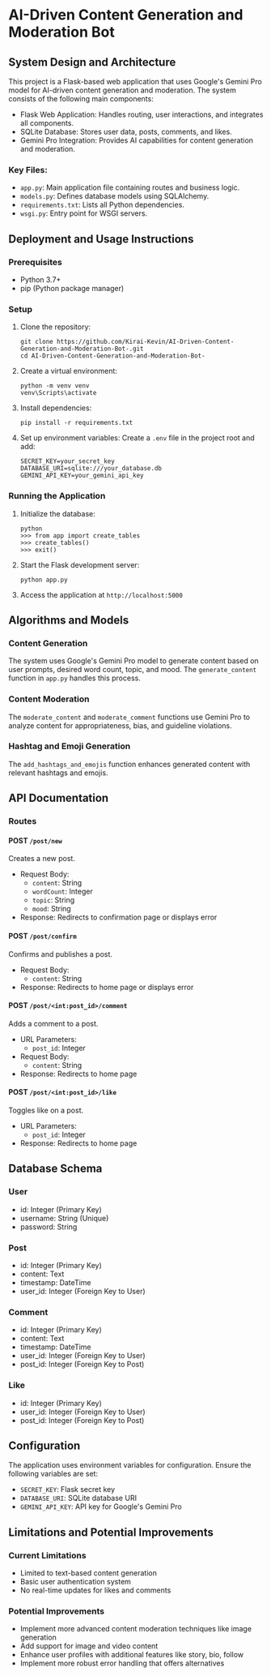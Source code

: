 # AI-Driven Content Generation and Moderation Bot

## System Design and Architecture

This project is a Flask-based web application that uses Google's Gemini Pro model for AI-driven content generation and moderation. The system consists of the following main components:

- Flask Web Application: Handles routing, user interactions, and integrates all components.
- SQLite Database: Stores user data, posts, comments, and likes.
- Gemini Pro Integration: Provides AI capabilities for content generation and moderation.

### Key Files:
- `app.py`: Main application file containing routes and business logic.
- `models.py`: Defines database models using SQLAlchemy.
- `requirements.txt`: Lists all Python dependencies.
- `wsgi.py`: Entry point for WSGI servers.

## Deployment and Usage Instructions

### Prerequisites
- Python 3.7+
- pip (Python package manager)

### Setup
1. Clone the repository:
   ```
   git clone https://github.com/Kirai-Kevin/AI-Driven-Content-Generation-and-Moderation-Bot-.git
   cd AI-Driven-Content-Generation-and-Moderation-Bot-
   ```

2. Create a virtual environment:
   ```
   python -m venv venv
   venv\Scripts\activate
   ```

3. Install dependencies:
   ```
   pip install -r requirements.txt
   ```

4. Set up environment variables:
   Create a `.env` file in the project root and add:
   ```
   SECRET_KEY=your_secret_key
   DATABASE_URI=sqlite:///your_database.db
   GEMINI_API_KEY=your_gemini_api_key
   ```

### Running the Application
1. Initialize the database:
   ```
   python
   >>> from app import create_tables
   >>> create_tables()
   >>> exit()
   ```

2. Start the Flask development server:
   ```
   python app.py
   ```

3. Access the application at `http://localhost:5000`

## Algorithms and Models

### Content Generation
The system uses Google's Gemini Pro model to generate content based on user prompts, desired word count, topic, and mood. The `generate_content` function in `app.py` handles this process.

### Content Moderation
The `moderate_content` and `moderate_comment` functions use Gemini Pro to analyze content for appropriateness, bias, and guideline violations.

### Hashtag and Emoji Generation
The `add_hashtags_and_emojis` function enhances generated content with relevant hashtags and emojis.

## API Documentation

### Routes

#### POST `/post/new`
Creates a new post.
- Request Body:
  - `content`: String
  - `wordCount`: Integer
  - `topic`: String
  - `mood`: String
- Response: Redirects to confirmation page or displays error

#### POST `/post/confirm`
Confirms and publishes a post.
- Request Body:
  - `content`: String
- Response: Redirects to home page or displays error

#### POST `/post/<int:post_id>/comment`
Adds a comment to a post.
- URL Parameters:
  - `post_id`: Integer
- Request Body:
  - `content`: String
- Response: Redirects to home page

#### POST `/post/<int:post_id>/like`
Toggles like on a post.
- URL Parameters:
  - `post_id`: Integer
- Response: Redirects to home page

## Database Schema

### User
- id: Integer (Primary Key)
- username: String (Unique)
- password: String

### Post
- id: Integer (Primary Key)
- content: Text
- timestamp: DateTime
- user_id: Integer (Foreign Key to User)

### Comment
- id: Integer (Primary Key)
- content: Text
- timestamp: DateTime
- user_id: Integer (Foreign Key to User)
- post_id: Integer (Foreign Key to Post)

### Like
- id: Integer (Primary Key)
- user_id: Integer (Foreign Key to User)
- post_id: Integer (Foreign Key to Post)

## Configuration

The application uses environment variables for configuration. Ensure the following variables are set:
- `SECRET_KEY`: Flask secret key
- `DATABASE_URI`: SQLite database URI
- `GEMINI_API_KEY`: API key for Google's Gemini Pro

## Limitations and Potential Improvements

### Current Limitations
- Limited to text-based content generation
- Basic user authentication system
- No real-time updates for likes and comments

### Potential Improvements
- Implement more advanced content moderation techniques like image generation
- Add support for image and video content
- Enhance user profiles with additional features like story, bio, follow
- Implement more robust error handling that offers alternatives
```
